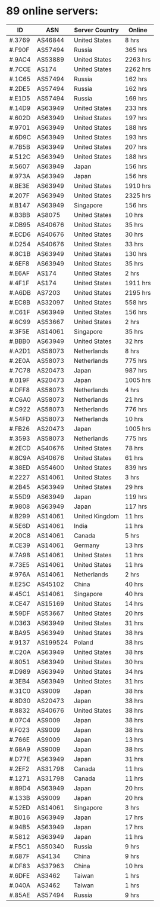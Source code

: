 # 89 online servers:

| ID | ASN | Server Country | Online |
| ------ | ------ | ------ | ------ |
| #.3769 | AS46844 | United States | 8 hrs |
| #.F90F | AS57494 | Russia | 365 hrs |
| #.9AC4 | AS53889 | United States | 2263 hrs |
| #.7CCE | AS174 | United States | 2262 hrs |
| #.1C65 | AS57494 | Russia | 162 hrs |
| #.2DE5 | AS57494 | Russia | 162 hrs |
| #.E1D5 | AS57494 | Russia | 169 hrs |
| #.14D9 | AS63949 | United States | 233 hrs |
| #.602D | AS63949 | United States | 197 hrs |
| #.9701 | AS63949 | United States | 188 hrs |
| #.6D9C | AS63949 | United States | 193 hrs |
| #.7B5B | AS63949 | United States | 207 hrs |
| #.512C | AS63949 | United States | 188 hrs |
| #.5607 | AS63949 | Japan | 156 hrs |
| #.973A | AS63949 | Japan | 156 hrs |
| #.BE3E | AS63949 | United States | 1910 hrs |
| #.207F | AS63949 | United States | 2325 hrs |
| #.B147 | AS63949 | Singapore | 156 hrs |
| #.B3BB | AS8075 | United States | 10 hrs |
| #.DB95 | AS40676 | United States | 35 hrs |
| #.ECD6 | AS40676 | United States | 30 hrs |
| #.D254 | AS40676 | United States | 33 hrs |
| #.8C1B | AS63949 | United States | 130 hrs |
| #.6EF8 | AS63949 | United States | 35 hrs |
| #.E6AF | AS174 | United States | 2 hrs |
| #.4F1F | AS174 | United States | 1911 hrs |
| #.A6DB | AS7203 | United States | 2195 hrs |
| #.EC8B | AS32097 | United States | 558 hrs |
| #.C61F | AS63949 | United States | 156 hrs |
| #.6C99 | AS53667 | United States | 2 hrs |
| #.3F5E | AS14061 | Singapore | 35 hrs |
| #.BBB0 | AS63949 | United States | 32 hrs |
| #.A2D1 | AS58073 | Netherlands | 8 hrs |
| #.2E0A | AS58073 | Netherlands | 775 hrs |
| #.7C78 | AS20473 | Japan | 987 hrs |
| #.019F | AS20473 | Japan | 1005 hrs |
| #.DFF8 | AS58073 | Netherlands | 4 hrs |
| #.C6A0 | AS58073 | Netherlands | 21 hrs |
| #.C922 | AS58073 | Netherlands | 776 hrs |
| #.54FD | AS58073 | Netherlands | 10 hrs |
| #.FB26 | AS20473 | Japan | 1005 hrs |
| #.3593 | AS58073 | Netherlands | 775 hrs |
| #.2ECD | AS40676 | United States | 78 hrs |
| #.8C9A | AS40676 | United States | 61 hrs |
| #.38ED | AS54600 | United States | 839 hrs |
| #.2227 | AS14061 | United States | 3 hrs |
| #.2B45 | AS63949 | United States | 29 hrs |
| #.55D9 | AS63949 | Japan | 119 hrs |
| #.9808 | AS63949 | Japan | 117 hrs |
| #.B299 | AS14061 | United Kingdom | 11 hrs |
| #.5E6D | AS14061 | India | 11 hrs |
| #.20C8 | AS14061 | Canada | 5 hrs |
| #.CE39 | AS14061 | Germany | 13 hrs |
| #.7A98 | AS14061 | United States | 11 hrs |
| #.73E5 | AS14061 | United States | 11 hrs |
| #.976A | AS14061 | Netherlands | 2 hrs |
| #.E25C | AS45102 | China | 40 hrs |
| #.45C1 | AS14061 | Singapore | 40 hrs |
| #.CE47 | AS15169 | United States | 14 hrs |
| #.59DF | AS53667 | United States | 20 hrs |
| #.D363 | AS63949 | United States | 31 hrs |
| #.BA95 | AS63949 | United States | 38 hrs |
| #.9137 | AS199524 | Poland | 38 hrs |
| #.C20A | AS63949 | United States | 38 hrs |
| #.8051 | AS63949 | United States | 30 hrs |
| #.D989 | AS63949 | United States | 34 hrs |
| #.3EB4 | AS63949 | United States | 31 hrs |
| #.31C0 | AS9009 | Japan | 38 hrs |
| #.8D30 | AS20473 | Japan | 38 hrs |
| #.8832 | AS40676 | United States | 38 hrs |
| #.07C4 | AS9009 | Japan | 38 hrs |
| #.F023 | AS9009 | Japan | 38 hrs |
| #.766E | AS9009 | Japan | 13 hrs |
| #.68A9 | AS9009 | Japan | 38 hrs |
| #.D77E | AS63949 | Japan | 31 hrs |
| #.2EF2 | AS31798 | Canada | 11 hrs |
| #.1271 | AS31798 | Canada | 11 hrs |
| #.89D4 | AS63949 | Japan | 20 hrs |
| #.133B | AS9009 | Japan | 20 hrs |
| #.52ED | AS14061 | Singapore | 3 hrs |
| #.B016 | AS63949 | Japan | 17 hrs |
| #.94B5 | AS63949 | Japan | 17 hrs |
| #.5812 | AS63949 | Japan | 11 hrs |
| #.F5C1 | AS50340 | Russia | 9 hrs |
| #.687F | AS4134 | China | 9 hrs |
| #.DF83 | AS37963 | China | 10 hrs |
| #.6DFE | AS3462 | Taiwan | 1 hrs |
| #.040A | AS3462 | Taiwan | 1 hrs |
| #.85AE | AS57494 | Russia | 9 hrs |

